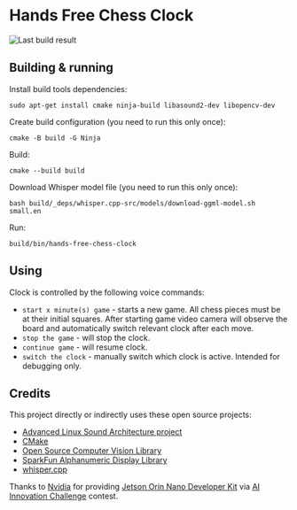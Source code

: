 # Hands Free Chess Clock

![Last build result](https://github.com/kikaitachi/hands-free-chess-clock/workflows/CI/badge.svg)

## Building & running

Install build tools dependencies:
```
sudo apt-get install cmake ninja-build libasound2-dev libopencv-dev
```

Create build configuration (you need to run this only once):
```
cmake -B build -G Ninja
```

Build:
```
cmake --build build
```

Download Whisper model file (you need to run this only once):
```
bash build/_deps/whisper.cpp-src/models/download-ggml-model.sh small.en
```

Run:
```
build/bin/hands-free-chess-clock
```

## Using

Clock is controlled by the following voice commands:
* `start x minute(s) game` - starts a new game. All chess pieces must be at their initial squares. After starting game video camera will observe the board and automatically switch relevant clock after each move.
* `stop the game` - will stop the clock.
* `continue game` - will resume clock.
* `switch the clock` - manually switch which clock is active. Intended for debugging only.

## Credits

This project directly or indirectly uses these open source projects:
* [Advanced Linux Sound Architecture project](https://github.com/alsa-project/alsa-lib)
* [CMake](https://github.com/Kitware/CMake)
* [Open Source Computer Vision Library](https://github.com/opencv/opencv)
* [SparkFun Alphanumeric Display Library](https://github.com/sparkfun/SparkFun_Alphanumeric_Display_Arduino_Library)
* [whisper.cpp](https://github.com/ggerganov/whisper.cpp)

Thanks to [Nvidia](https://www.nvidia.com/) for providing [Jetson Orin Nano Developer Kit](https://developer.nvidia.com/embedded/learn/get-started-jetson-orin-nano-devkit) via [AI Innovation Challenge](https://www.hackster.io/contests/SparkFun-NVIDIA-AI-Innovation-Challenge) contest.
